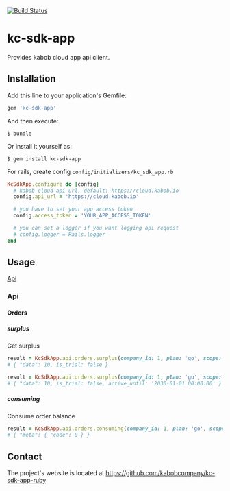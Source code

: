 [![Build Status](https://ci.kabob.io/api/badges/kabobcompany/kc-sdk-app-ruby/status.svg)](https://ci.kabob.io/kabobcompany/kc-sdk-app-ruby)
# kc-sdk-app
Provides kabob cloud app api client.

## Installation

Add this line to your application's Gemfile:

```ruby
gem 'kc-sdk-app'
```

And then execute:

    $ bundle

Or install it yourself as:

    $ gem install kc-sdk-app

For rails, create config `config/initializers/kc_sdk_app.rb`

```ruby
KcSdkApp.configure do |config|
  # kabob cloud api url, default: https://cloud.kabob.io
  config.api_url = 'https://cloud.kabob.io'

  # you have to set your app access token
  config.access_token = 'YOUR_APP_ACCESS_TOKEN'

  # you can set a logger if you want logging api request
  # config.logger = Rails.logger
end
```

## Usage

[Api](#api)

### Api
#### Orders
##### surplus
Get surplus
```ruby
result = KcSdkApp.api.orders.surplus(company_id: 1, plan: 'go', scope: 'point')
# { "data": 10, is_trial: false }
```

```ruby
result = KcSdkApp.api.orders.surplus(company_id: 1, plan: 'go', scope: 'license')
# { "data": 10, is_trial: false, active_until: '2030-01-01 00:00:00' }
```

##### consuming
Consume order balance
```ruby
result = KcSdkApp.api.orders.consuming(company_id: 1, plan: 'go', scope: 'point', quantity: 1, taken_at: '2020-12-25 00:00:00 UTC', uid: 'uid')
# { "meta": { "code": 0 } }
```

## Contact
The project's website is located at https://github.com/kabobcompany/kc-sdk-app-ruby
